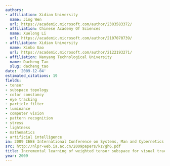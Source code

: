 ```yaml
---
authors:
- affiliation: Xidian University
  name: Jing Wen
  url: https://academic.microsoft.com/author/2303583372/
- affiliation: Chinese Academy Of Sciences
  name: Xuelong Li
  url: https://academic.microsoft.com/author/2107070739/
- affiliation: Xidian University
  name: Xinbo Gao
  url: https://academic.microsoft.com/author/2122193271/
- affiliation: Nanyang Technological University
  name: Dacheng Tao
  slug: dacheng_tao
date: '2009-12-04'
estimated_citations: 19
fields:
- tensor
- subspace topology
- color constancy
- eye tracking
- particle filter
- luminance
- computer vision
- pattern recognition
- stress
- lightness
- mathematics
- artificial intelligence
in: 2009 IEEE International Conference on Systems, Man and Cybernetics
src: http://nlpr-web.ia.ac.cn/2009papers/kz/gh6.pdf
title: Incremental learning of weighted tensor subspace for visual tracking
year: 2009
---
```

